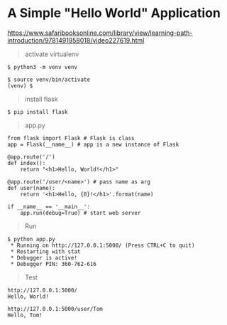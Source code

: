 # A Simple "Hello World" Application

https://www.safaribooksonline.com/library/view/learning-path-introduction/9781491958018/video227619.html

> activate virtualenv

```
$ python3 -m venv venv

$ source venv/bin/activate
(venv) $ 
```

> install flask

```
$ pip install flask
```

> app.py

```
from flask import Flask # Flask is class
app = Flask(__name__) # app is a new instance of Flask

@app.route('/')
def index():
    return "<h1>Hello, World!</h1>"

@app.route('/user/<name>') # pass name as arg
def user(name):
    return '<h1>Hello, {0}!</h1>'.format(name)

if __name__ == '__main__':
    app.run(debug=True) # start web server
```

> Run

```
$ python app.py 
 * Running on http://127.0.0.1:5000/ (Press CTRL+C to quit)
 * Restarting with stat
 * Debugger is active!
 * Debugger PIN: 360-762-616
```

> Test

```
http://127.0.0.1:5000/
Hello, World!

http://127.0.0.1:5000/user/Tom
Hello, Tom!
```
